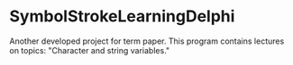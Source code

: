 # SymbolStrokeLearningDelphi
Another developed project for term paper.  This program contains lectures on topics: "Character and string variables."
